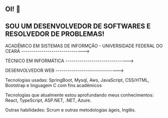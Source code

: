 ## OI! 👋
## SOU UM DESENVOLVEDOR DE SOFTWARES E RESOLVEDOR DE PROBLEMAS!

 ACADÊMICO EM SISTEMAS DE INFORMÇÃO - UNIVERSIDADE FEDERAL DO CEARÁ
   ------------------------------->
   
 TÉCNICO EM INFORMÁTICA 
   ------------------------------->
   
 DESENVOLVEDOR WEB 
   ------------------------------->
   
  Tecnologias usadas:
    SpringBoot, Mysql, Aws, JavaScript, CSS/HTML, Bootstrap e linguagem C com fins acadêmicos 

  Tecnologias que atualmente estou aprofundando meus conhecimentos:
    React, TypeScript, ASP.NET, .NET, Azure.
 
  Outras habilidades:
    Scrum e outras metodologias ágeis, Inglês.

  
